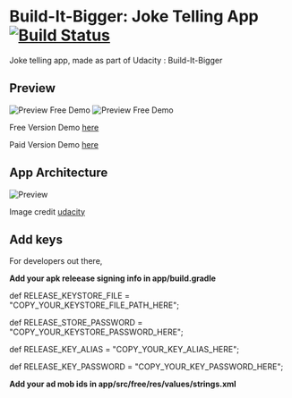 # Build-It-Bigger: Joke Telling App [![Build Status](https://travis-ci.org/amrendra18/udacity-p4.svg?branch=master)](https://travis-ci.org/amrendra18/udacity-p4)

Joke telling app, made as part of Udacity : Build-It-Bigger

## Preview

![Preview Free Demo](../master/raw/free.gif)
![Preview Free Demo](../master/raw/paid.gif)


Free Version Demo [here](https://www.youtube.com/watch?v=Mfto30bYLY8)

Paid Version Demo [here](https://www.youtube.com/watch?v=XlEDAURrJIg)

## App Architecture

![Preview](../master/raw/architecture.png)

Image credit [udacity](https://www.udacity.com)

## Add keys
For developers out there,

**Add your apk releease signing info in app/build.gradle**

def RELEASE_KEYSTORE_FILE = "COPY_YOUR_KEYSTORE_FILE_PATH_HERE";

def RELEASE_STORE_PASSWORD = "COPY_YOUR_KEYSTORE_PASSWORD_HERE";

def RELEASE_KEY_ALIAS = "COPY_YOUR_KEY_ALIAS_HERE";

def RELEASE_KEY_PASSWORD = "COPY_YOUR_KEY_PASSWORD_HERE";


**Add your ad mob ids in app/src/free/res/values/strings.xml**
